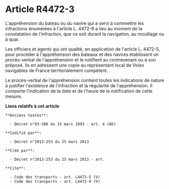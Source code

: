# Article R4472-3

L'appréhension du bateau ou du navire qui a servi à commettre les infractions énumérées à l'article L. 4472-9 a lieu au
moment de la constatation de l'infraction, que ce soit durant la navigation, au mouillage ou à quai. 

Les officiers et agents qui ont qualité, en application de l'article L. 4472-5, pour procéder à l'appréhension des bateaux et
des navires établissent un procès-verbal de l'appréhension et le notifient au contrevenant ou à son préposé. Ils en adressent
une copie au représentant local de Voies navigables de France territorialement compétent. 

Le procès-verbal de l'appréhension contient toutes les indications de nature à justifier l'existence de l'infraction et la
régularité de l'appréhension. Il comporte l'indication de la date et de l'heure de la notification de cette mesure.

**Liens relatifs à cet article**

	**Anciens textes**:

	  - Décret n°93-386 du 15 mars 1993 - art. 4 (Ab)

	**Codifié par**:

	  - Décret n°2013-253 du 25 mars 2013

	**Créé par**:

	  - Décret n°2013-253 du 25 mars 2013 - art.

	**Cite**:

	  - Code des transports - art. L4472-5 (V)
	  - Code des transports - art. L4472-9 (V)
